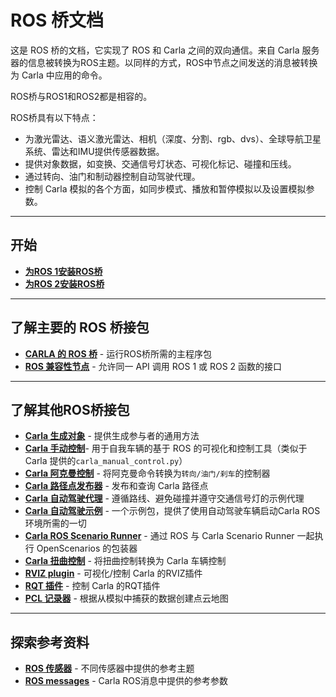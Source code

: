 # ROS 桥文档

这是 ROS 桥的文档，它实现了 ROS 和 Carla 之间的双向通信。来自 Carla 服务器的信息被转换为ROS主题。以同样的方式，ROS中节点之间发送的消息被转换为 Carla 中应用的命令。 

ROS桥与ROS1和ROS2都是相容的。

ROS桥具有以下特点：

- 为激光雷达、语义激光雷达、相机（深度、分割、rgb、dvs）、全球导航卫星系统、雷达和IMU提供传感器数据。
- 提供对象数据，如变换、交通信号灯状态、可视化标记、碰撞和压线。
- 通过转向、油门和制动器控制自动驾驶代理。
- 控制 Carla 模拟的各个方面，如同步模式、播放和暂停模拟以及设置模拟参数。

---

## 开始

- [__为ROS 1安装ROS桥__](ros_installation_ros1.md)
- [__为ROS 2安装ROS桥__](ros_installation_ros2.md)

---

## 了解主要的 ROS 桥接包

- [__CARLA 的 ROS 桥__](run_ros.md) - 运行ROS桥所需的主程序包
- [__ROS 兼容性节点__](ros_compatibility.md) - 允许同一 API 调用 ROS 1 或 ROS 2 函数的接口

---

## 了解其他ROS桥接包

- [__Carla 生成对象__](carla_spawn_objects.md) - 提供生成参与者的通用方法
- [__Carla 手动控制__](carla_manual_control.md)- 用于自我车辆的基于 ROS 的可视化和控制工具（类似于 Carla 提供的`carla_manual_control.py`）  
- [__Carla 阿克曼控制__](carla_ackermann_control.md) - 将阿克曼命令转换为`转向/油门/刹车`的控制器
- [__Carla 路径点发布器__](carla_waypoint.md) - 发布和查询 Carla 路径点
- [__Carla 自动驾驶代理__](carla_ad_agent.md) - 遵循路线、避免碰撞并遵守交通信号灯的示例代理
- [__Carla 自动驾驶示例__](carla_ad_demo.md) - 一个示例包，提供了使用自动驾驶车辆启动Carla ROS环境所需的一切
- [__Carla ROS Scenario Runner__](carla_ros_scenario_runner.md) - 通过 ROS 与 Carla Scenario Runner 一起执行 OpenScenarios 的包装器
- [__Carla 扭曲控制__](carla_twist_to_control.md) - 将扭曲控制转换为 Carla 车辆控制
- [__RVIZ plugin__](rviz_plugin.md) - 可视化/控制 Carla 的RVIZ插件
- [__RQT 插件__](rqt_plugin.md) - 控制 Carla 的RQT插件
- [__PCL 记录器__](pcl_recorder.md) - 根据从模拟中捕获的数据创建点云地图

---

## 探索参考资料

- [__ROS 传感器__](ros_sensors.md) - 不同传感器中提供的参考主题
- [__ROS messages__](ros_msgs.md) - Carla ROS消息中提供的参考参数
